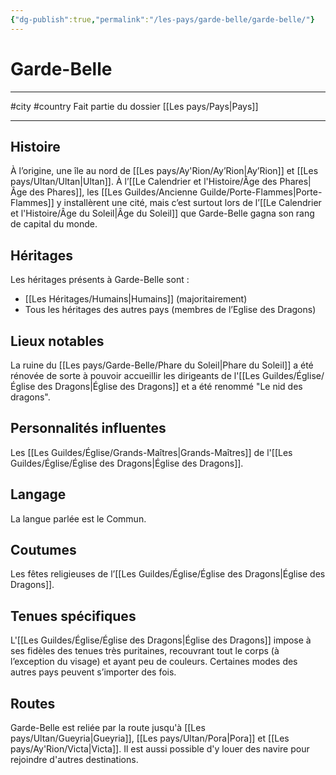 ```yaml
---
{"dg-publish":true,"permalink":"/les-pays/garde-belle/garde-belle/"}
---
```


# Garde-Belle
---
#city #country 
Fait partie du dossier [[Les pays/Pays\|Pays]]

-------
## Histoire
À l’origine, une île au nord de [[Les pays/Ay'Rion/Ay’Rion\|Ay’Rion]] et [[Les pays/Ultan/Ultan\|Ultan]]. À l’[[Le Calendrier et l'Histoire/Âge des Phares\|Âge des Phares]], les [[Les Guildes/Ancienne Guilde/Porte-Flammes\|Porte-Flammes]] y installèrent une cité, mais c’est surtout lors de l’[[Le Calendrier et l'Histoire/Âge du Soleil\|Âge du Soleil]] que Garde-Belle gagna son rang de capital du monde.
## Héritages
Les héritages présents à Garde-Belle sont :
- [[Les Héritages/Humains\|Humains]] (majoritairement)
- Tous les héritages des autres pays (membres de l’Eglise des Dragons)
## Lieux notables
La ruine du [[Les pays/Garde-Belle/Phare du Soleil\|Phare du Soleil]] a été rénovée de sorte à pouvoir accueillir les dirigeants de l'[[Les Guildes/Église/Église des Dragons\|Église des Dragons]] et a été renommé "Le nid des dragons".
## Personnalités influentes
Les [[Les Guildes/Église/Grands-Maîtres\|Grands-Maîtres]] de l'[[Les Guildes/Église/Église des Dragons\|Église des Dragons]].
## Langage
La langue parlée est le Commun.
## Coutumes
Les fêtes religieuses de l’[[Les Guildes/Église/Église des Dragons\|Église des Dragons]].
## Tenues spécifiques
L'[[Les Guildes/Église/Église des Dragons\|Église des Dragons]] impose à ses fidèles des tenues très puritaines, recouvrant tout le corps (à l’exception du visage) et ayant peu de couleurs.
Certaines modes des autres pays peuvent s’importer des fois.
## Routes
Garde-Belle est reliée par la route jusqu'à [[Les pays/Ultan/Gueyria\|Gueyria]], [[Les pays/Ultan/Pora\|Pora]] et [[Les pays/Ay'Rion/Victa\|Victa]].
Il est aussi possible d'y louer des navire pour rejoindre d'autres destinations.